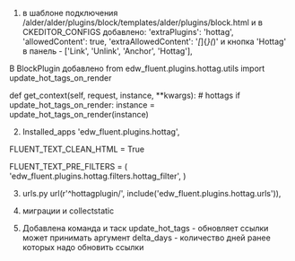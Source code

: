 1. в шаблоне подключения /alder/alder/plugins/block/templates/alder/plugins/block.html
и в CKEDITOR_CONFIGS добавлено:
'extraPlugins': 'hottag',
'allowedContent': true,
'extraAllowedContent': '*[*]{*}(*)'
и кнопка 'Hottag' в панель - ['Link', 'Unlink', 'Anchor', 'Hottag'],

В BlockPlugin добавлено
from edw_fluent.plugins.hottag.utils import update_hot_tags_on_render

def get_context(self, request, instance, **kwargs):
        # hottags
        if update_hot_tags_on_render:
            instance = update_hot_tags_on_render(instance)


2. Installed_apps
'edw_fluent.plugins.hottag',

FLUENT_TEXT_CLEAN_HTML = True

FLUENT_TEXT_PRE_FILTERS = (
   'edw_fluent.plugins.hottag.filters.hottag_filter',
)


3. urls.py
url(r'^hottagplugin/', include('edw_fluent.plugins.hottag.urls')),

4. миграции и collectstatic

5. Добавлена команда и таск update_hot_tags - обновляет ссылки
может принимать аргумент delta_days - количество дней ранее которых надо обновить ссылки
